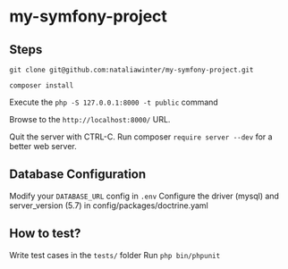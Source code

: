 # my-symfony-project

## Steps

`git clone git@github.com:nataliawinter/my-symfony-project.git`

`composer install`

Execute the `php -S 127.0.0.1:8000 -t public` command

Browse to the `http://localhost:8000/` URL.

Quit the server with CTRL-C. Run composer `require server --dev` for a better web server.

## Database Configuration
Modify your `DATABASE_URL` config in `.env`
Configure the driver (mysql) and server_version (5.7) in config/packages/doctrine.yaml

## How to test?
Write test cases in the `tests/` folder
Run `php bin/phpunit`